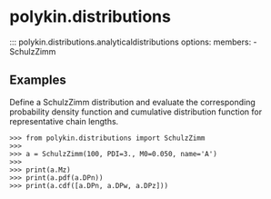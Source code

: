 # polykin.distributions

::: polykin.distributions.analyticaldistributions
    options:
        members:
            - SchulzZimm

## Examples

Define a SchulzZimm distribution and evaluate the corresponding probability density function and
cumulative distribution function for representative chain lengths.

```pycon exec="on" source="console"
>>> from polykin.distributions import SchulzZimm
>>> 
>>> a = SchulzZimm(100, PDI=3., M0=0.050, name='A')
>>> 
>>> print(a.Mz)
>>> print(a.pdf(a.DPn))
>>> print(a.cdf([a.DPn, a.DPw, a.DPz]))
```
